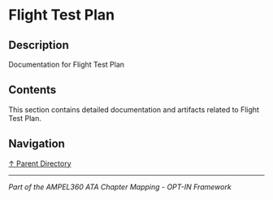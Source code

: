 # Flight Test Plan

## Description

Documentation for Flight Test Plan

## Contents

This section contains detailed documentation and artifacts related to Flight Test Plan.

## Navigation

[↑ Parent Directory](../README.md)

---

*Part of the AMPEL360 ATA Chapter Mapping - OPT-IN Framework*
